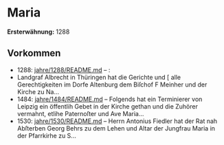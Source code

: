 # Maria

**Ersterwähnung:** 1288

## Vorkommen
- 1288: [jahre/1288/README.md](../jahre/1288/README.md) – :
- Landgraf Albrecht in Thüringen hat die Gerichte und
[ alle Gerechtigkeiten im Dorfe Altenburg dem Biſchof
F Meinher und der Kirche zu Na...
- 1484: [jahre/1484/README.md](../jahre/1484/README.md) – Folgends hat ein Terminierer von Leipzig ein
öffentlih Gebet in der Kirche gethan und die Zuhörer
vermahnt, etlihe Paternoſter und Ave Maria...
- 1530: [jahre/1530/README.md](../jahre/1530/README.md) – Herrn Antonius Fiedler hat der Rat nah Abſterben
Georg Behrs zu dem Lehen und Altar der Jungfrau
Maria in der Pfarrkirhe zu S...

